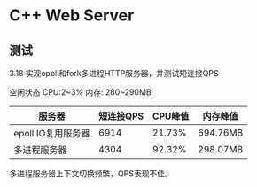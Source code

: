 # C++ Web Server

## 测试

3.18 实现epoll和fork多进程HTTP服务器，并测试短连接QPS

空闲状态
CPU:2\~3%
内存: 280\~290MB

| 服务器 | 短连接QPS | CPU峰值 | 内存峰值 |
| ------- | ------- | ------- | ------- |
| epoll IO复用服务器 | 6914 | 21.73% | 694.76MB |
| 多进程服务器 | 4304 | 92.32% | 298.07MB |

多进程服务器上下文切换频繁，QPS表现不佳。
